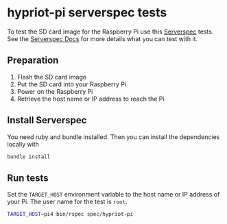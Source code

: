 # hypriot-pi serverspec tests

To test the SD card image for the Raspberry Pi use this [Serverspec](http://serverspec.org) tests. See the [Serverspec Docs](http://serverspec.org/resource_types.html) for more details what you can test with it.

## Preparation

1. Flash the SD card image
2. Put the SD card into your Raspberry Pi
3. Power on the Raspberry Pi
4. Retrieve the host name or IP address to reach the Pi

## Install Serverspec

You need ruby and bundle installed. Then you can install the dependencies locally with

```bash
bundle install
```

## Run tests

Set the `TARGET_HOST` environment variable to the host name or
IP address of your Pi. The user name for the test is `root`.

```bash
TARGET_HOST=pi4 bin/rspec spec/hypriot-pi
```
